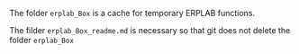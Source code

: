 The folder `erplab_Box` is a cache for temporary ERPLAB functions.

The filder `erplab_Box_readme.md` is necessary so that git does not delete the folder `erplab_Box`
